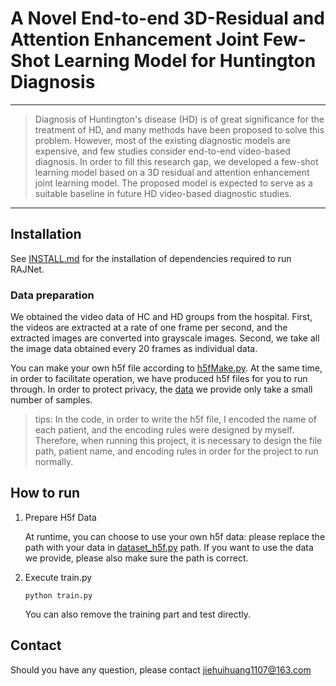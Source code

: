 # A Novel End-to-end 3D-Residual and Attention Enhancement Joint Few-Shot Learning Model for Huntington Diagnosis 

<hr />

> Diagnosis of Huntington's disease (HD) is of great significance for the treatment of HD, and many methods have been 
proposed to solve this problem. However, most of the existing diagnostic models are expensive, and few studies consider end-to-end video-based diagnosis. In order to fill this research gap, we developed a few-shot learning model based on a 3D residual and attention enhancement joint learning model. The proposed model is expected to serve as a suitable baseline in future HD video-based diagnostic studies. 
***

## Installation

See [INSTALL.md](https://github.com/JackAILab/RAJNet/blob/main/INSTALL.md) for the installation of dependencies required to run RAJNet.


### Data preparation

We obtained the video data of HC and HD groups from the hospital. First, the videos are extracted at a rate of one frame per second, and the extracted images are converted into grayscale images. Second, we take all the image data obtained every 20 frames as individual data.

You can make your own h5f file according to [h5fMake.py](https://github.com/JackAILab/RAJNet/blob/main/h5fMake.py). At the same time, in order to facilitate operation, we have produced h5f files for you to run through. In order to protect privacy, the [data](https://github.com/JackAILab/RAJNet/blob/main/Data) we provide only take a small number of samples.


> tips: In the code, in order to write the h5f file, I encoded the name of each patient, and the encoding rules were designed by myself. Therefore, when running this project, it is necessary to design the file path, patient name, and encoding rules in order for the project to run normally.


## How to run

1. Prepare H5f Data

    At runtime, you can choose to use your own h5f data: please replace the path with your data in [dataset_h5f.py](https://github.com/JackAILab/RAJNet/blob/main/dataset_h5f.py) path. If you want to use the data we provide, please also make sure the path is correct.


2. Execute train.py

    ```
    python train.py
    ```
    You can also remove the training part and test directly.


## Contact

Should you have any question, please contact jiehuihuang1107@163.com

